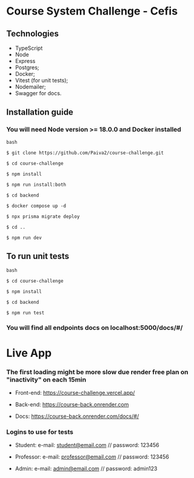 # Course System Challenge - Cefis

## Technologies

- TypeScript
- Node
- Express
- Postgres;
- Docker;
- Vitest (for unit tests);
- Nodemailer;
- Swagger for docs.

## Installation guide

### You will need Node version >= 18.0.0 and Docker installed

```
bash

$ git clone https://github.com/Paiva2/course-challenge.git

$ cd course-challenge

$ npm install

$ npm run install:both

$ cd backend

$ docker compose up -d

$ npx prisma migrate deploy

$ cd ..

$ npm run dev

```

## To run unit tests

```
bash

$ cd course-challenge

$ npm install

$ cd backend

$ npm run test

```

### You will find all endpoints docs on localhost:5000/docs/#/

# Live App

### The first loading might be more slow due render free plan on "inactivity" on each 15min

- Front-end: https://course-challenge.vercel.app/

- Back-end: https://course-back.onrender.com

- Docs: https://course-back.onrender.com/docs/#/

### Logins to use for tests

- Student: e-mail: student@email.com // password: 123456

- Professor: e-mail: professor@email.com // password: 123456

- Admin: e-mail: admin@email.com // password: admin123
